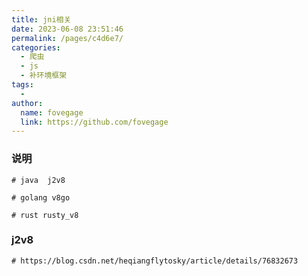 ```yaml
---
title: jni相关
date: 2023-06-08 23:51:46
permalink: /pages/c4d6e7/
categories:
  - 爬虫
  - js
  - 补环境框架
tags:
  - 
author: 
  name: fovegage
  link: https://github.com/fovegage
---
```

### 说明
```
# java  j2v8

# golang v8go

# rust rusty_v8
```
### j2v8
```
# https://blog.csdn.net/heqiangflytosky/article/details/76832673
```